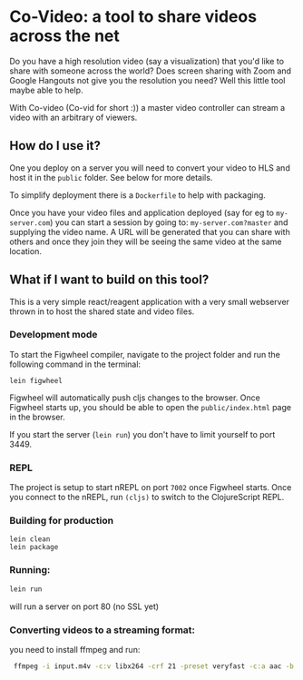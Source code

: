 # Co-Video: a tool to share videos across the net 
Do you have a high resolution video (say a visualization) that you'd like to share with someone across the world? Does screen sharing with Zoom and Google Hangouts not give you the resolution you need? Well this little tool maybe able to help. 

With Co-video (Co-vid for short :)) a master video controller can stream a video with an arbitrary of viewers. 

## How do I use it? 
One you deploy on a server you will need to convert your video to HLS and host it in the `public` folder. See below for more details. 

To simplify deployment there is a `Dockerfile` to help with packaging.  

Once you have your video files and application deployed (say for eg to `my-server.com`) you can start a session by going to: 
`my-server.com?master`
and supplying the video name. A URL will be generated that you can share with others and once they join they will be seeing the same video at the same location. 


## What if I want to build on this tool? 
This is a very simple react/reagent application with a very small webserver thrown in to host the shared state and video files.  

### Development mode
To start the Figwheel compiler, navigate to the project folder and run the following command in the terminal:

```
lein figwheel
```

Figwheel will automatically push cljs changes to the browser.
Once Figwheel starts up, you should be able to open the `public/index.html` page in the browser.

If you start the server (`lein run`) you don't have to limit yourself to port 3449. 
### REPL

The project is setup to start nREPL on port `7002` once Figwheel starts.
Once you connect to the nREPL, run `(cljs)` to switch to the ClojureScript REPL.

### Building for production

```
lein clean
lein package
```

### Running: 
```bash
lein run 
```
will run a server on port 80 (no SSL yet)

### Converting videos to a streaming format: 
you need to install ffmpeg and run: 
```bash 
 ffmpeg -i input.m4v -c:v libx264 -crf 21 -preset veryfast -c:a aac -b:a 128k -ac 2 -f hls -hls_time 12 -hls_playlist_type event output.m3u8
``` 
